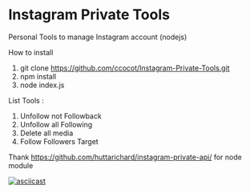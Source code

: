# Instagram Private Tools
Personal Tools to manage Instagram account (nodejs)

How to install 

1. git clone https://github.com/ccocot/Instagram-Private-Tools.git
2. npm install
3. node index.js

List Tools :
1. Unfollow not Followback
2. Unfollow all Following
3. Delete all media
4. Follow Followers Target

Thank https://github.com/huttarichard/instagram-private-api/ for node module

[![asciicast](https://asciinema.org/a/MSN7xgLjdoYzF5npleL02tbDi.png)](https://asciinema.org/a/MSN7xgLjdoYzF5npleL02tbDi)
